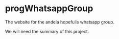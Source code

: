 # progWhatsappGroup
The website for the andela hopefulls whatsapp group.

We will need the summary of this project.
